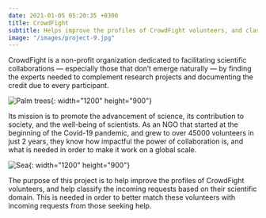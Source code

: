 ```yaml
---
date: 2021-01-05 05:20:35 +0300
title: CrowdFight
subtitle: Helps improve the profiles of CrowdFight volunteers, and classify the incoming requests based on their scientific domain.
image: "/images/project-9.jpg"
---
```


CrowdFight is a non-profit organization dedicated to facilitating scientific collaborations — especially those that don’t emerge naturally — by finding the experts needed to complement research projects and documenting the credit due to every participant.

![Palm trees](/images/image-example-3.jpg){: width="1200" height="900"}

Its mission is to promote the advancement of science, its contribution to society, and the well-being of scientists. As an NGO that started at the beginning of the Covid-19 pandemic, and grew to over 45000 volunteers in just 2 years, they know how impactful the power of collaboration is, and what is needed in order to make it work on a global scale. 

![Sea](/images/image-example-4.jpg){: width="1200" height="900"}

The purpose of this project is to help improve the profiles of CrowdFight volunteers, and help classify the incoming requests based on their scientific domain. This is needed in order to better match these volunteers with incoming requests from those seeking help.
